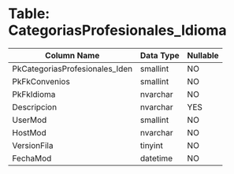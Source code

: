 # Table: CategoriasProfesionales_Idioma

| Column Name | Data Type | Nullable |
|-------------|-----------|----------|
| PkCategoriasProfesionales_Iden | smallint | NO |
| PkFkConvenios | smallint | NO |
| PkFkIdioma | nvarchar | NO |
| Descripcion | nvarchar | YES |
| UserMod | smallint | NO |
| HostMod | nvarchar | NO |
| VersionFila | tinyint | NO |
| FechaMod | datetime | NO |
